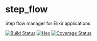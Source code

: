 # step_flow
Step flow manager for Elixir applications

[![Build Status](https://travis-ci.org/media-io/ex_step_flow.svg?branch=master)](https://travis-ci.org/media-io/ex_step_flow)
[![Hex](https://img.shields.io/badge/hex-step__flow-brightgreen)](https://hex.pm/packages/step_flow)
[![Coverage Status](https://coveralls.io/repos/github/media-io/ex_step_flow/badge.svg?branch=master)](https://coveralls.io/github/media-io/ex_step_flow?branch=master)
